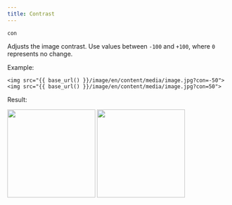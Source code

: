 ```yaml
---
title: Contrast
---
```


`con`

Adjusts the image contrast. Use values between `-100` and `+100`, where `0` represents no change.

Example:

```twig
<img src="{{ base_url() }}/image/en/content/media/image.jpg?con=-50">
<img src="{{ base_url() }}/image/en/content/media/image.jpg?con=50">
```

Result:

<img width="200" src="[base_url]/image/en/content/media/image.jpg?q=70&w=200&dpr=2&con=-50">
<img width="200" src="[base_url]/image/en/content/media/image.jpg?q=70&w=200&dpr=2&con=50">
